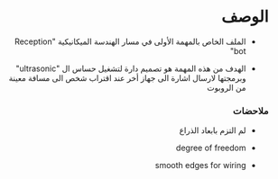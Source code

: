 <h1 dir="rtl"> الوصف </h1>

<div dir="rtl">

- الملف الخاص بالمهمة الأولى في مسار الهندسة الميكانيكية  "Reception bot"

- الهدف من هذه المهمة هو تصميم دارة لتشغيل حساس ال "ultrasonic" وبرمجتها لارسال اشارة الى جهاز أخر عند اقتراب شخص الى مسافة معينة من الروبوت


</div>

<h3 dir="rtl"> ملاحضات </h3>

<div dir="rtl">
  
- لم التزم بابعاد الذراع
- degree of freedom
- smooth edges for wiring
  
  
  
  
  </div>
